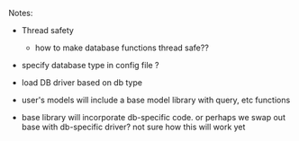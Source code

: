 Notes:

- Thread safety
  - how to make database functions thread safe??
- specify database type in config file ?
- load DB driver based on db type

- user's models will include a base model library with query, etc functions
- base library will incorporate db-specific code. or perhaps we swap out base with db-specific driver? not sure how this will work yet
